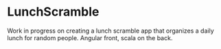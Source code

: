 # LunchScramble

Work in progress on creating a lunch scramble app that organizes a daily lunch for random people. Angular front, scala on the back.